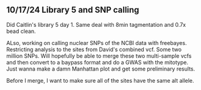 ## 10/17/24 Library 5 and SNP calling

Did Caitlin's library 5 day 1. Same deal with 8min tagmentation and 0.7x bead clean. 

ALso, working on calling nuclear SNPs of the NCBI data with freebayes. Restricting analysis to the sites from David's combined vcf. Some two million SNPs. Will hopefully be able to merge these two 
multi-sample vcfs and then convert to a baypass format and do a GWAS with the mitotype. Just wanna make a damn Manhattan plot and get some preliminary results. 

Before I merge, I want to make sure all of the sites have the same alt allele. 
